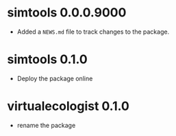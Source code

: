 # simtools 0.0.0.9000

* Added a `NEWS.md` file to track changes to the package.

# simtools 0.1.0

* Deploy the package online

# virtualecologist 0.1.0

* rename the package
